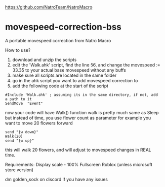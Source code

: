 https://github.com/NatroTeam/NatroMacro

# movespeed-correction-bss
A portable movespeed correction from Natro Macro


How to use?

1. download and unzip the scripts
2. edit the 'Walk.ahk' script, find the line 56, and change the movespeed := 33.35 to your actual base movespeed without any buffs
3. make sure all scripts are located in the same folder
4. go in the ahk script you want to add movespeed correction to
5. add the following code at the start of the script
```ahk
#Include 'Walk.ahk' ; assuming its in the same directory, if not, add a path to it
SendMove  "Event"
```

now your code will have Walk() function
walk is pretty much same as Sleep but instead of time, you use flower count as parameter
for example you want to move 20 flowers forward
```ahk
send "{w down}"
Walk(20)
send "{w up}"
```

this will walk 20 flowers, and will adjust to movespeed changes in REAL time.

Requirements:
Display scale - 100%
Fullscreen Roblox (unless microsoft store version)

dm golden_sock on discord if you have any issues
